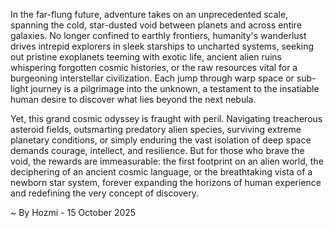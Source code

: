 
In the far-flung future, adventure takes on an unprecedented scale, spanning the cold, star-dusted void between planets and across entire galaxies. No longer confined to earthly frontiers, humanity's wanderlust drives intrepid explorers in sleek starships to uncharted systems, seeking out pristine exoplanets teeming with exotic life, ancient alien ruins whispering forgotten cosmic histories, or the raw resources vital for a burgeoning interstellar civilization. Each jump through warp space or sub-light journey is a pilgrimage into the unknown, a testament to the insatiable human desire to discover what lies beyond the next nebula.

Yet, this grand cosmic odyssey is fraught with peril. Navigating treacherous asteroid fields, outsmarting predatory alien species, surviving extreme planetary conditions, or simply enduring the vast isolation of deep space demands courage, intellect, and resilience. But for those who brave the void, the rewards are immeasurable: the first footprint on an alien world, the deciphering of an ancient cosmic language, or the breathtaking vista of a newborn star system, forever expanding the horizons of human experience and redefining the very concept of discovery.

~ By Hozmi - 15 October 2025
